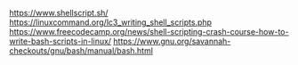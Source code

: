 https://www.shellscript.sh/
https://linuxcommand.org/lc3_writing_shell_scripts.php
https://www.freecodecamp.org/news/shell-scripting-crash-course-how-to-write-bash-scripts-in-linux/
https://www.gnu.org/savannah-checkouts/gnu/bash/manual/bash.html
